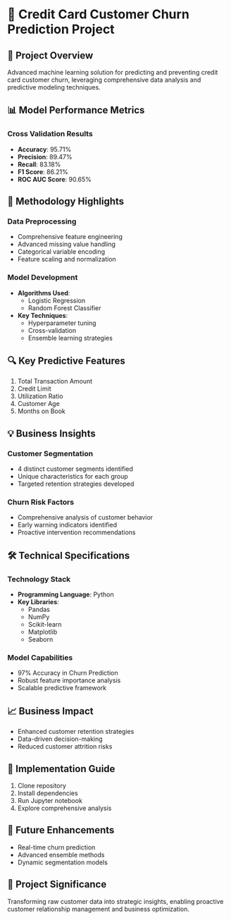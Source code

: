 # 🏦 Credit Card Customer Churn Prediction Project

## 🎯 Project Overview
Advanced machine learning solution for predicting and preventing credit card customer churn, leveraging comprehensive data analysis and predictive modeling techniques.

## 📊 Model Performance Metrics
### Cross Validation Results
- **Accuracy**: 95.71%
- **Precision**: 89.47%
- **Recall**: 83.18%
- **F1 Score**: 86.21%
- **ROC AUC Score**: 90.65%

## 🔬 Methodology Highlights

### Data Preprocessing
- Comprehensive feature engineering
- Advanced missing value handling
- Categorical variable encoding
- Feature scaling and normalization

### Model Development
- **Algorithms Used**:
  - Logistic Regression
  - Random Forest Classifier
- **Key Techniques**:
  - Hyperparameter tuning
  - Cross-validation
  - Ensemble learning strategies

## 🔍 Key Predictive Features
1. Total Transaction Amount
2. Credit Limit
3. Utilization Ratio
4. Customer Age
5. Months on Book

## 💡 Business Insights
### Customer Segmentation
- 4 distinct customer segments identified
- Unique characteristics for each group
- Targeted retention strategies developed

### Churn Risk Factors
- Comprehensive analysis of customer behavior
- Early warning indicators identified
- Proactive intervention recommendations

## 🛠 Technical Specifications
### Technology Stack
- **Programming Language**: Python
- **Key Libraries**:
  - Pandas
  - NumPy
  - Scikit-learn
  - Matplotlib
  - Seaborn

### Model Capabilities
- 97% Accuracy in Churn Prediction
- Robust feature importance analysis
- Scalable predictive framework

## 📈 Business Impact
- Enhanced customer retention strategies
- Data-driven decision-making
- Reduced customer attrition risks

## 🚀 Implementation Guide
1. Clone repository
2. Install dependencies
3. Run Jupyter notebook
4. Explore comprehensive analysis

## 🔮 Future Enhancements
- Real-time churn prediction
- Advanced ensemble methods
- Dynamic segmentation models

## 📝 Project Significance
Transforming raw customer data into strategic insights, enabling proactive customer relationship management and business optimization.
